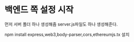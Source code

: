 # 백엔드 쪽 설정 시작

먼저 서버 폴더 하나 생성해줌
server.js파일도 하나 생성해준다.

npm install express,web3,body-parser,cors,ethereumjs.tx 설치

